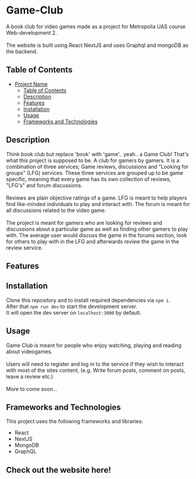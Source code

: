 # Game-Club
A book club for video games made as a project for Metropolia UAS course Web-development 2.
<br><br>
The website is built using React NextJS and uses Graphql and mongoDB as the backend.

## Table of Contents

- [Project Name](#project-name)
  - [Table of Contents](#table-of-contents)
  - [Description](#description)
  - [Features](#features)
  - [Installation](#installation)
  - [Usage](#usage)
  - [Frameworks and Technologies](#frameworks-and-technologies)

## Description
Think book club but replace 'book' with 'game'.. yeah.. a Game Club! That's what this project is supposed to be. A club for gamers by gamers. It is a combination of three services; Game reviews, discussions and "Looking for groups" (LFG) services. These three services are grouped up to be game specific, meaning that every game has its own collection of reviews, "LFG's" and forum discussions.
<br><br>
Reviews are plain objective ratings of a game. LFG is meant to help players find like-minded individuals to play and interact with. The forum is meant for all discussions related to the video game.
<br><br>
The project is meant for gamers who are looking for reviews and discussions about a particular game as well as finding other gamers to play with. The average user would discuss the game in the forums section, look for others to play with in the LFG and afterwards review the game in the review service.

## Features

## Installation
Clone this repository and to install required dependencies via `npm i`.\
After that `npm run dev` to start the development server.\
It will open the dev server on `localhost:3000` by default.

## Usage
Game Club is meant for people who enjoy watching, playing and reading about videogames.
<br><br>
Users will need to register and log in to the service if they wish to interact with most of the sites content, (e.g. Write forum posts, comment on posts, leave a review etc.)
<br><br>
More to come soon...

## Frameworks and Technologies
This project uses the following frameworks and libraries:

- React
- NextJS
- MongoDB
- GraphQL

## Check out the website here!